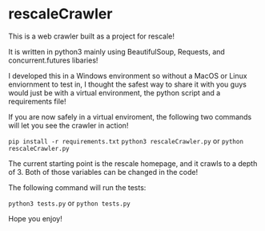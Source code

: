 # rescaleCrawler

This is a web crawler built as a project for rescale!

It is written in python3 mainly using BeautifulSoup, Requests, and concurrent.futures libaries!

I developed this in a Windows environment so without a MacOS or Linux enviornment to test in, I thought the safest way to share it with you guys would just be with a virtual environment, the python script and a requirements file!

If you are now safely in a virtual enviroment, the following two commands will let you see the crawler in action! 

`pip install -r requirements.txt`
`python3 rescaleCrawler.py` or `python rescaleCrawler.py`

The current starting point is the rescale homepage, and it crawls to a depth of 3. Both of those variables can be changed in the code!

The following command will run the tests:

`python3 tests.py` or `python tests.py`

Hope you enjoy!
